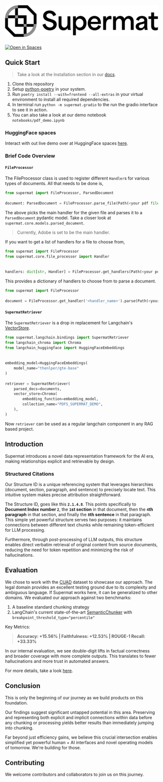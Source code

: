 # ![supermat](docs/assets/supermat-logo-black-sub.png "supermat")

[![Open in Spaces](https://huggingface.co/datasets/huggingface/badges/resolve/main/open-in-hf-spaces-sm.svg)](https://huggingface.co/spaces/legendof-selda/supermat-demo)

## Quick Start

> Take a look at the Installation section in our [docs](https://supermatai.github.io/supermat/Installation/).

1. Clone this repository
2. Setup [python-poetry](https://python-poetry.org/docs/#installation) in your system.
3. Run `poetry install --with=frontend --all-extras` in your virtual environment to install all required dependencies.
4. In terminal run `python -m supermat.gradio` to the run the gradio interface to see it in action.
5. You can also take a look at our demo notebook `notebooks/pdf_demo.ipynb`

### HuggingFace spaces

Interact with out live demo over at HuggingFace spaces [here](https://huggingface.co/spaces/legendof-selda/supermat-demo).

### Brief Code Overview

#### `FileProcessor`

The FileProcessor class is used to register different `Handler`s for various types of documents.
All that needs to be done is,

```python
from supermat import FileProcessor, ParsedDocument

document: ParsedDocument = FileProcessor.parse_file(Path(<your pdf file>))
```

The above picks the main handler for the given file and parses it to a `ParsedDocument` pydantic model.
Take a closer look at `supermat.core.models.parsed_document`.

> Currently, Adobe is set to be the main handler.

If you want to get a list of handlers for a file to choose from,

```python
from supermat import FileProcessor
from supermat.core.file_processor import Handler


handlers: dict[str, Handler] = FileProcessor.get_handlers(Path(<your pdf file>))
```

This provides a dictionary of handlers to choose from to parse a document.

```python
from supermat import FileProcessor

document = FileProcessor.get_handler('<handler_name>').parse(Path(<your pdf file>))
```

#### `SupermatRetriever`

The `SupermatRetriever` is a drop in replacement for Langchain's [VectorStore](https://python.langchain.com/docs/concepts/vectorstores/).

```python
from supermat.langchain.bindings import SupermatRetriever
from langchain_chroma import Chroma
from langchain_huggingface import HuggingFaceEmbeddings


embedding_model=HuggingFaceEmbeddings(
    model_name="thenlper/gte-base"
)

retriever = SupermatRetriever(
    parsed_docs=documents,
    vector_store=Chroma(
        embedding_function=embedding_model,
        collection_name="PDFS_SUPERMAT_DEMO",
    ),
)
```

Now `retriever` can be used as a regular langchain component in any RAG based project.

## Introduction

Supermat introduces a novel data representation framework for the AI era, making relationships explicit and retrievable by design.


### Structured Citations

Our Structure ID is a unique referencing system that leverages hierarchies (document, section, paragraph, and sentence) to precisely locate text. This intuitive system makes precise attribution straightforward.

The Structure ID, goes like this **`2.1.4.8`**. This points specifically to **Document Index number `2`**, the **`1`st section** in that document, then the **`4`th paragraph** in that section, and finally the **`8`th sentence** in that paragraph.
This simple yet powerful structure serves two purposes: it maintains connections between different text chunks while remaining token-efficient for LLM processing.

Furthermore, through post-processing of LLM outputs, this structure enables direct verbatim retrieval of original content from source documents, reducing the need for token repetition and minimizing the risk of hallucinations.

## Evaluation

We chose to work with the [CUAD](https://www.atticusprojectai.org/cuad) dataset to showcase our approach. The legal domain provides an excellent testing ground due to its complexity and ambiguous language. If Supermat works here, it can be generalized to other domains. We evaluated our approach against two benchmarks:

1. A baseline standard chunking strategy
2. LangChain's current state-of-the-art [SemanticChunker](https://python.langchain.com/api_reference/experimental/text_splitter/langchain_experimental.text_splitter.SemanticChunker.html) with `breakpoint_threshold_type="percentile"`

Key Metrics:

> **Accuracy: +15.56% | Faithfulness: +12.53% | ROUGE-1 Recall: +33.33%**

In our internal evaluation, we see double-digit lifts in factual correctness and broader coverage with more complete outputs. This translates to fewer hallucinations and more trust in automated answers.

For more details, take a look [here](https://supermatai.github.io/supermat/Evaluation/).

## Conclusion

This is only the beginning of our journey as we build products on this foundation. 

Our findings suggest significant untapped potential in this area. Preserving and representing both explicit and implicit connections within data before any chunking or processing yields better results than immediately jumping into chunking.

Far beyond just efficiency gains, we believe this crucial intersection enables simplified yet powerful human + AI interfaces and novel operating models of tomorrow. We're building for those.

## Contributing

We welcome contributors and collaborators to join us on this journey.
